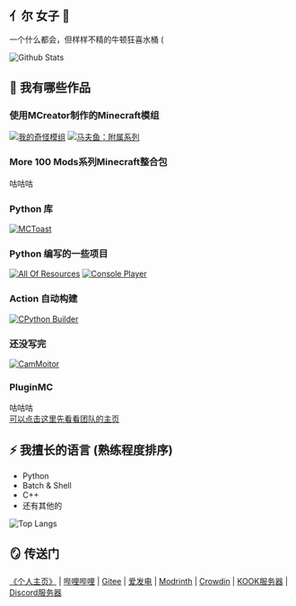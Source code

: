 ## 亻尔 女子 👋
一个什么都会，但样样不精的牛顿狂喜水桶 (

![Github Stats](https://github-readme-stats.vercel.app/api?username=SystemFileB&show_icons=true&theme=dark&layout=compact&locale=cn)

## 🤔 我有哪些作品
### 使用MCreator制作的Minecraft模组
[![我的奇怪模组](https://github-readme-stats.vercel.app/api/pin/?username=SystemFileB&repo=SyFB_Strange)](https://github.com/SystemFileB/SyFB_Strange)
[![马夫鱼：附属系列](https://github-readme-stats.vercel.app/api/pin/?username=SystemFileB&repo=mafish-extras)](https://github.com/SystemFileB/mafish-extras)

### More 100 Mods系列Minecraft整合包
咕咕咕

### Python 库
[![MCToast](https://github-readme-stats.vercel.app/api/pin/?username=SystemFileB&repo=mctoast)](https://github.com/SystemFileB/mctoast)

### Python 编写的一些项目
[![All Of Resources](https://github-readme-stats.vercel.app/api/pin/?username=SystemFileB&repo=all-of-resources)](https://github.com/SystemFileB/all-of-resources)
[![Console Player](https://github-readme-stats.vercel.app/api/pin/?username=SystemFileB&repo=console-player)](https://github.com/SystemFileB/console-player)

### Action 自动构建
[![CPython Builder](https://github-readme-stats.vercel.app/api/pin/?username=SystemFileB&repo=cpython-builder)](https://github.com/SystemFileB/cpython-builder)

### 还没写完
[![CamMoitor](https://github-readme-stats.vercel.app/api/pin/?username=SystemFileB&repo=CamMonitor_Server)](https://github.com/SystemFileB/CamMonitor_Server)

### PluginMC
咕咕咕  
[可以点击这里先看看团队的主页](https://github.com/Pluginful)

## ⚡ 我擅长的语言 (熟练程度排序)
- Python
- Batch & Shell
- C++
- 还有其他的

![Top Langs](https://github-readme-stats.vercel.app/api/top-langs/?username=SystemFileB&hide=markdown,xslt,html&locale=cn&theme=dark&layout=compact)  

## 🪞 传送门
[《个人主页》](https://systemfileb.github.io/home) | [哔哩哔哩](https://space.bilibili.com/1376977060) | [Gitee](https://gitee.com/SystemFileB) | [爱发电](https://afdian.com/a/systemfileb) | [Modrinth](https://modrinth.com/user/SystemFileB) | [Crowdin](https://zh.crowdin.com/profile/SystemFileB) | [KOOK服务器](https://kook.vip/vmwMs8) | [Discord服务器](https://discord.gg/P93nwYxWmQ)
